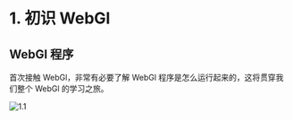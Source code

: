 # 1. 初识 WebGl

## WebGl 程序

首次接触 WebGl，非常有必要了解 WebGl 程序是怎么运行起来的，这将贯穿我们整个 WebGl 的学习之旅。

![1.1](/images/second/1.1.png)
